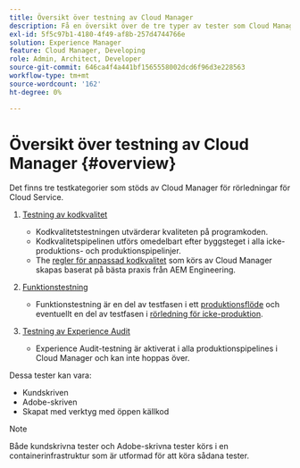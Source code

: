 ```yaml
---
title: Översikt över testning av Cloud Manager
description: Få en översikt över de tre typer av tester som Cloud Manager automatiskt kör för att säkerställa kvaliteten på din anpassade kod.
exl-id: 5f5c97b1-4180-4f49-af8b-257d4744766e
solution: Experience Manager
feature: Cloud Manager, Developing
role: Admin, Architect, Developer
source-git-commit: 646ca4f4a441bf1565558002dcd6f96d3e228563
workflow-type: tm+mt
source-wordcount: '162'
ht-degree: 0%

---
```



# Översikt över testning av Cloud Manager {#overview}

Det finns tre testkategorier som stöds av Cloud Manager för rörledningar för Cloud Service.

1. [Testning av kodkvalitet](/help/implementing/cloud-manager/code-quality-testing.md)

   * Kodkvalitetstestningen utvärderar kvaliteten på programkoden.
   * Kodkvalitetspipelinen utförs omedelbart efter byggsteget i alla icke-produktions- och produktionspipelinjer.
   * The [regler för anpassad kodkvalitet](/help/implementing/cloud-manager/custom-code-quality-rules.md) som körs av Cloud Manager skapas baserat på bästa praxis från AEM Engineering.

1. [Funktionstestning](/help/implementing/cloud-manager/functional-testing.md)

   * Funktionstestning är en del av testfasen i ett [produktionsflöde](/help/implementing/cloud-manager/configuring-pipelines/configuring-production-pipelines.md) och eventuellt en del av testfasen i [rörledning för icke-produktion](/help/implementing/cloud-manager/configuring-pipelines/configuring-non-production-pipelines.md).

1. [Testning av Experience Audit](/help/implementing/cloud-manager/experience-audit-testing.md)

   * Experience Audit-testning är aktiverat i alla produktionspipelines i Cloud Manager och kan inte hoppas över.

Dessa tester kan vara:

* Kundskriven
* Adobe-skriven
* Skapat med verktyg med öppen källkod

>[!NOTE]
>
> Både kundskrivna tester och Adobe-skrivna tester körs i en containerinfrastruktur som är utformad för att köra sådana tester.
